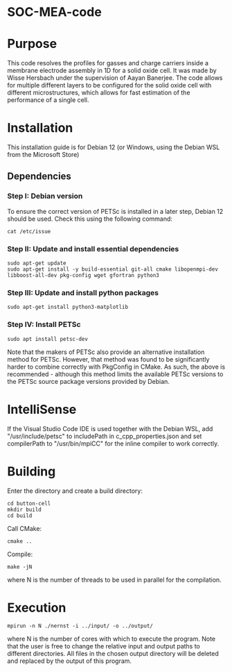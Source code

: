 # SOC-MEA-code
# Purpose 
This code resolves the profiles for gasses and charge carriers inside a membrane electrode assembly in 1D for a solid oxide cell. It was made by Wisse Hersbach under the supervision of Aayan Banerjee. The code allows for multiple different layers to be configured for the solid oxide cell with different microstructures, which allows for fast estimation of the performance of a single cell.

# Installation
This installation guide is for Debian 12 (or Windows, using the Debian WSL from the Microsoft Store)

## Dependencies

### Step I: Debian version
To ensure the correct version of PETSc is installed in a later step, Debian 12 should be used. Check this using the following command:
```
cat /etc/issue
```

### Step II: Update and install essential dependencies
```
sudo apt-get update
sudo apt-get install -y build-essential git-all cmake libopenmpi-dev libboost-all-dev pkg-config wget gfortran python3
```
### Step III: Update and install python packages
```
sudo apt-get install python3-matplotlib
```
### Step IV: Install PETSc
```
sudo apt install petsc-dev
```
Note that the makers of PETSc also provide an alternative installation method for PETSc. However, that method was found to be significantly harder to combine correctly with PkgConfig in CMake. As such, the above is recommended - although this method limits the available PETSc versions to the PETSc source package versions provided by Debian.

# IntelliSense
If the Visual Studio Code IDE is used together with the Debian WSL, add "/usr/include/petsc" to includePath in c_cpp_properties.json and set compilerPath to "/usr/bin/mpiCC" for the inline compiler to work correctly.

# Building 
Enter the directory and create a build directory:
```
cd button-cell
mkdir build
cd build
```
Call CMake:
```
cmake ..
```
Compile:
```
make -jN
```
where N is the number of threads to be used in parallel for the compilation.

# Execution
```
mpirun -n N ./nernst -i ../input/ -o ../output/
```
where N is the number of cores with which to execute the program. Note that the user is free to change the relative input and output paths to different directories. All files in the chosen output directory will be deleted and replaced by the output of this program.
